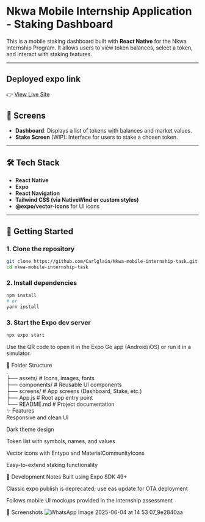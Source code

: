 # Nkwa Mobile Internship Application - Staking Dashboard

This is a mobile staking dashboard built with **React Native** for the Nkwa Internship Program. It allows users to view token balances, select a token, and interact with staking features.

---
## Deployed expo link
👉 [View Live Site](https://nkwa-web-dashbaord-vpk9.vercel.app/)
## 📱 Screens

- **Dashboard**: Displays a list of tokens with balances and market values.
- **Stake Screen** (WIP): Interface for users to stake a chosen token.

---

## 🛠 Tech Stack

- **React Native**
- **Expo**
- **React Navigation**
- **Tailwind CSS (via NativeWind or custom styles)**
- **@expo/vector-icons** for UI icons

---

## 🚀 Getting Started

### 1. Clone the repository

```bash
git clone https://github.com/Carlglain/Nkwa-mobile-internship-task.git
cd nkwa-mobile-internship-task
```
### 2. Install dependencies
```bash
npm install
# or
yarn install
```
### 3. Start the Expo dev server
```bash
npx expo start
```
Use the QR code to open it in the Expo Go app (Android/iOS) or run it in a simulator.

📂 Folder Structure  
.  
├── assets/               # Icons, images, fonts  
├── components/           # Reusable UI components  
├── screens/              # App screens (Dashboard, Stake, etc.)    
├── App.js                # Root app entry point  
└── README.md             # Project documentation  
✨ Features  
Responsive and clean UI  

Dark theme design  

Token list with symbols, names, and values

Vector icons with Entypo and MaterialCommunityIcons

Easy-to-extend staking functionality

🔧 Development Notes
Built using Expo SDK 49+

Classic expo publish is deprecated; use eas update for OTA deployment

Follows mobile UI mockups provided in the internship assessment

📸 Screenshots
![WhatsApp Image 2025-06-04 at 14 53 07_9e2840aa](https://github.com/user-attachments/assets/198db416-cddc-4ddc-886d-1963f31701bc)
